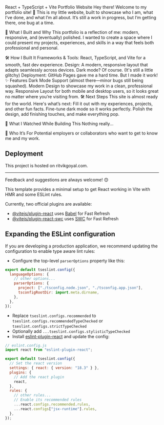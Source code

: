 React + TypeScript + Vite
Portfolio Website
Hey there! Welcome to my portfolio site! 🚀 This is my little website, built to showcase who I am, what I’ve done, and what I’m all about. It’s still a work in progress, but I’m getting there, one bug at a time.

🎯 What I Built and Why
This portfolio is a reflection of me: modern, responsive, and (eventually) polished. I wanted to create a space where I could present my projects, experiences, and skills in a way that feels both professional and personal.

🛠️ How I Built It
Frameworks & Tools: React, TypeScript, and Vite for a smooth, fast dev experience.
Design: A modern, responsive layout that adapts seamlessly across devices. Dark mode? Of course. (It's still a little glitchy)
Deployment: GitHub Pages gave me a hard time. But I made it work!
✨ Features
Dark Mode Support (almost there—minor bugs still being squashed).
Modern Design to showcase my work in a clean, professional way.
Responsive Layout for both mobile and desktop users, so it looks great no matter where you’re visiting from.
🛠️ Next Steps
This site is almost ready for the world. Here's what’s next:
Fill it out with my experiences, projects, and other fun facts.
Fine-tune dark mode so it works perfectly.
Polish the design, add finishing touches, and make everything pop.

🎥 What I Watched While Building This
Nothing really...

🎉 Who It’s For
Potential employers or collaborators who want to get to know me and my work.

## Deployment

This project is hosted on ritvikgoyal.com.

---

Feedback and suggestions are always welcome! 😊

This template provides a minimal setup to get React working in Vite with HMR and some ESLint rules.

Currently, two official plugins are available:

- [@vitejs/plugin-react](https://github.com/vitejs/vite-plugin-react/blob/main/packages/plugin-react/README.md) uses [Babel](https://babeljs.io/) for Fast Refresh
- [@vitejs/plugin-react-swc](https://github.com/vitejs/vite-plugin-react-swc) uses [SWC](https://swc.rs/) for Fast Refresh

## Expanding the ESLint configuration

If you are developing a production application, we recommend updating the configuration to enable type aware lint rules:

- Configure the top-level `parserOptions` property like this:

```js
export default tseslint.config({
  languageOptions: {
    // other options...
    parserOptions: {
      project: ["./tsconfig.node.json", "./tsconfig.app.json"],
      tsconfigRootDir: import.meta.dirname,
    },
  },
});
```

- Replace `tseslint.configs.recommended` to `tseslint.configs.recommendedTypeChecked` or `tseslint.configs.strictTypeChecked`
- Optionally add `...tseslint.configs.stylisticTypeChecked`
- Install [eslint-plugin-react](https://github.com/jsx-eslint/eslint-plugin-react) and update the config:

```js
// eslint.config.js
import react from "eslint-plugin-react";

export default tseslint.config({
  // Set the react version
  settings: { react: { version: "18.3" } },
  plugins: {
    // Add the react plugin
    react,
  },
  rules: {
    // other rules...
    // Enable its recommended rules
    ...react.configs.recommended.rules,
    ...react.configs["jsx-runtime"].rules,
  },
});
```
